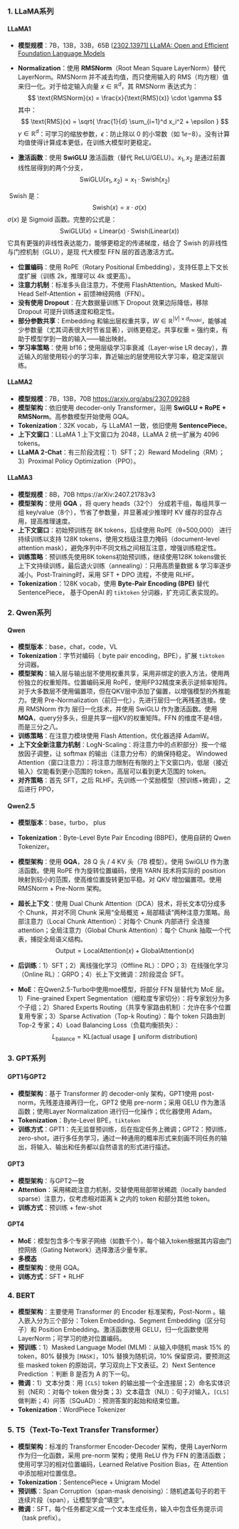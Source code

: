 ### 1. LLaMA系列

#### LLaMA1

- **模型规模**：7B，13B，33B，65B    [[2302.13971\] LLaMA: Open and Efficient Foundation Language Models](https://arxiv.org/abs/2302.13971)

- **Normalization**：使用 **RMSNorm**（Root Mean Square LayerNorm）替代 LayerNorm。RMSNorm 并不减去均值，而只使用输入的 RMS（均方根）值来归一化。对于给定输入向量 $x \in \mathbb{R}^d$，其 RMSNorm 表达式为：
  $$
  \text{RMSNorm}(x) = \frac{x}{\text{RMS}(x)} \cdot \gamma
  $$
  其中：
  $$
  \text{RMS}(x) = \sqrt{ \frac{1}{d} \sum_{i=1}^d x_i^2 + \epsilon }
  $$
  $\gamma \in \mathbb{R}^d$：可学习的缩放参数，$\epsilon$：防止除以 0 的小常数（如 $1e{-8}$）。没有计算均值使得计算成本更低，在训练大模型时更稳定。

- **激活函数**：使用 **SwiGLU** 激活函数（替代 ReLU/GELU）。$x_1, x_2$ 是通过前置线性层得到的两个分支，
  $$
  \text{SwiGLU}(x_1, x_2) = x_1 \cdot \text{Swish}(x_2)
  $$

​	Swish 是：
$$
\text{Swish}(x) = x \cdot \sigma(x)
$$
​	$\sigma(x)$​ 是 Sigmoid 函数。完整的公式是：
$$
\text{SwiGLU}(x) = \text{Linear}(x) \cdot \text{Swish}(\text{Linear}(x))
$$
​	它具有更强的非线性表达能力，能够更稳定的传递梯度，结合了 Swish 的非线性与门控机制（GLU），是现	代大模型 FFN 层的首选激活方式。

- **位置编码**：使用 RoPE（Rotary Positional Embedding），支持任意上下文长度扩展（训练 2k，推理可以 4k 或更高）。
- **注意力机制**：标准多头自注意力，不使用 FlashAttention。Masked Multi-Head Self-Attention + 前馈神经网络（FFN）。
- **没有使用 Dropout**：在大数据量训练下 Dropout 效果边际降低，移除 Dropout 可提升训练速度和稳定性。
- **部分参数共享**：Embedding 和输出层权重共享，$W \in \mathbb{R}^{|V| \times d_{model}}$，能够减少参数量（尤其词表很大时节省显著），训练更稳定。共享权重 = 强约束，有助于模型学到一致的输入——输出映射。
- **学习率策略**：使用 bf16；使用层级学习率衰减（Layer-wise LR decay），靠近输入的层使用较小的学习率，靠近输出的层使用较大学习率，稳定深层训练。

#### LLaMA2

- **模型规模**：7B，13B，70B           https://arxiv.org/abs/2307.09288
- **模型架构**：依旧使用 decoder-only Transformer，沿用 **SwiGLU + RoPE + RMSNorm**。高参数模型开始使用 GQA。
- **Tokenization**：32K vocab，与 LLaMA1 一致，依旧使用 **SentencePiece**。
- **上下文窗口**：LLaMA 1 上下文窗口为 2048，LLaMA 2 统一扩展为 4096 tokens。
- **LLaMA 2-Chat**：有三阶段流程：1）SFT；2）Reward Modeling（RM）；3）Proximal Policy Optimization（PPO）。

#### LLaMA3

- **模型规模**：8B，70B                     https://arXiv:2407.21783v3
- **模型架构**：使用 **GQA** ，将 query heads（32个） 分成若干组，每组共享一组 key/value（8个），节省了参数量，并显著减少推理时 KV 缓存的显存占用，提高推理速度。
- **上下文窗口**：初始预训练在 8K tokens，后续使用 RoPE（θ=500,000） 进行持续训练以支持 128K tokens，使用文档级注意力掩码（document-level attention mask），避免序列中不同文档之间相互注意，增强训练稳定性。
- **训练策略**：预训练先使用8K tokens初始预训练，继续使用128K tokens做长上下文持续训练，最后退火训练（annealing）：只用高质量数据 & 学习率逐步减小。Post-Training时，采用 SFT + DPO 流程，不使用 RLHF。
- **Tokenization**：128K vocab，使用 **Byte-Pair Encoding (BPE)** 替代 SentencePiece， 基于OpenAI 的 `tiktoken` 分词器，扩充词汇表实现的。



### 2. Qwen系列

#### Qwen

- **模型版本**：base，chat，code，VL
- **Tokenization**：字节对编码（ byte pair encoding，BPE），扩展 `tiktoken` 分词器。
- **模型架构**：输入层与输出层不使用权重共享，采用非绑定的嵌入方法，使用两份独立的权重矩阵。位置编码采用 RoPE，使用FP32精度来表示逆频率矩阵。对于大多数层不使用偏置项，但在QKV层中添加了偏置，以增强模型的外推能力。使用 Pre-Normalization（前归一化），先进行层归一化再残差连接。使用 RMSNorm 作为 层归一化技术，并使用 SwiGLU 作为激活函数。使用 **MQA**，query分多头，但是共享一组KV的权重矩阵。FFN 的维度不是4倍，而是三分之八。
- **训练策略**：在注意力模块使用 Flash Attention，优化器选择 AdamW。
- **上下文全新注意力机制**：LogN-Scaling：将注意力中的点积部分）按一个缩放因子调整，让 softmax 的输出（注意力分布）的熵保持稳定。 Windowed Attention（窗口注意力）：将注意力限制在有限的上下文窗口内，低层（接近输入）仅能看到更小范围的 token，高层可以看到更大范围的 token。
- **对齐策略**：首先 SFT，之后 RLHF。先训练一个奖励模型（预训练+微调），之后进行 PPO， 

#### Qwen2.5

- **模型版本**：base，turbo， plus

- **Tokenization**：Byte-Level Byte Pair Encoding (BBPE)，使用自研的 Qwen Tokenizer。

- **模型架构**：使用 **GQA**，28 Q 头 / 4 KV 头（7B 模型）。使用 SwiGLU 作为激活函数。使用 RoPE 作为旋转位置编码，使用 YARN 技术将实际的 position 映射到较小的范围，使高维位置旋转更加平稳。对 QKV 增加偏置项。使用 RMSNorm + Pre-Norm 架构。

- **超长上下文**：使用 Dual Chunk Attention（DCA）技术，将长文本切分成多个 Chunk，并对不同 Chunk 采用“全局概览 + 局部精读”两种注意力策略。局部注意力（Local Chunk Attention）：对每个 Chunk 内部进行 全连接 attention；全局注意力（Global Chunk Attention）：每个 Chunk 抽取一个代表，捕捉全局语义结构。
  $$
  \text{Output} = \text{LocalAttention}(x) + \text{GlobalAttention}(x)
  $$

- **后训练**：1）SFT；2）离线强化学习（Offline RL）：DPO；3）在线强化学习（Online RL）：GRPO；4）长上下文微调：2阶段混合 SFT。

- **MoE**：在Qwen2.5-Turbo中使用moe模型，将部分 FFN 层替代为 MoE 层。1）Fine-grained Expert Segmentation（细粒度专家切分）：将专家划分为多个子组；2）Shared Experts Routing（共享专家路由机制）：允许在多个位置复用专家；3）Sparse Activation（Top-k Routing）：每个 token 只路由到 Top-2 专家；4）Load Balancing Loss（负载均衡损失）：
  $$
  L_{\text{balance}} = \text{KL}(\text{actual usage} \parallel \text{uniform distribution})
  $$



### 3. GPT系列

#### GPT1与GPT2

- **模型架构**：基于 Transformer 的 decoder-only 架构，GPT1使用 post-norm，先残差连接再归一化，GPT2 使用 pre-norm；采用 GELU 作为激活函数；使用Layer Normalization 进行归一化操作；优化器使用 Adam。
- **Tokenization**：Byte-Level BPE，`tiktoken`
- **训练方式**：GPT1：先无监督预训练，后在指定任务上微调；GPT2：预训练，zero-shot，进行多任务学习，通过一种通用的概率形式来刻画不同任务的输出，将输入、输出和任务都以自然语言的形式进行描述。

#### GPT3

- **模型架构**：与GPT2一致
- **Attention**：采用稀疏注意力机制，交替使用局部带状稀疏（locally banded sparse）注意力，仅考虑相对距离 k 之内的 token 和部分其他 token。
- **训练方式**：预训练 + few-shot

#### GPT4

- **MoE**：模型包含多个专家子网络（如数千个），每个输入token根据其内容由门控网络（Gating Network）选择激活少量专家。
- **多模态**
- **模型架构**：使用 GQA。
- **训练方式**：SFT + RLHF



### 4. BERT

- **模型架构**：主要使用 Transformer 的 Encoder 标准架构，Post-Norm 。输入嵌入分为三个部分：Token Embedding、Segment Embedding（区分句子）和 Position Embedding。激活函数使用 GELU，归一化函数使用 LayerNorm；可学习的绝对位置编码。
- **预训练**：1）Masked Language Model (MLM)：从输入中随机 mask 15% 的 token，80% 替换为 `[MASK]`，10% 替换为随机词，10% 保留原词，要预测这些 masked token 的原始词，学习双向上下文表征。2）Next Sentence Prediction ：判断 B 是否为 A 的下一句。
- **微调**：1）文本分类：用 `[CLS]` token 的输出接一个全连接层；2）命名实体识别（NER）：对每个 token 做分类；3）文本蕴含（NLI）：句子对输入，`[CLS]` 做判断；4）问答（SQuAD）：预测答案的起始和结束位置。
- **Tokenization**：WordPiece Tokenizer



### 5. T5（Text-To-Text Transfer Transformer）

- **模型架构**：标准的 Transformer Encoder-Decoder 架构，使用 LayerNorm 作为归一化函数，采用 pre-norm 架构；使用 ReLU 作为 FFN 的激活函数；使用可学习的相对位置编码，Learned Relative Position Bias，在 Attention 中添加相对位置信息。
- **Tokenization**：SentencePiece + Unigram Model
- **预训练**：Span Corruption（span-mask denoising）：随机遮盖句子的若干连续片段（span），让模型学会“填空”。
- **微调**：SFT，每个任务都定义成一个文本生成任务，输入中包含任务提示词（task prefix）。













